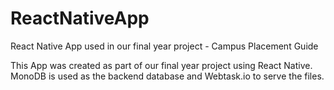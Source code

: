 # ReactNativeApp

React Native App used in our final year project - Campus Placement Guide

This App was created as part of our final year project using React Native.
MonoDB is used as the backend database and Webtask.io to serve the files.
